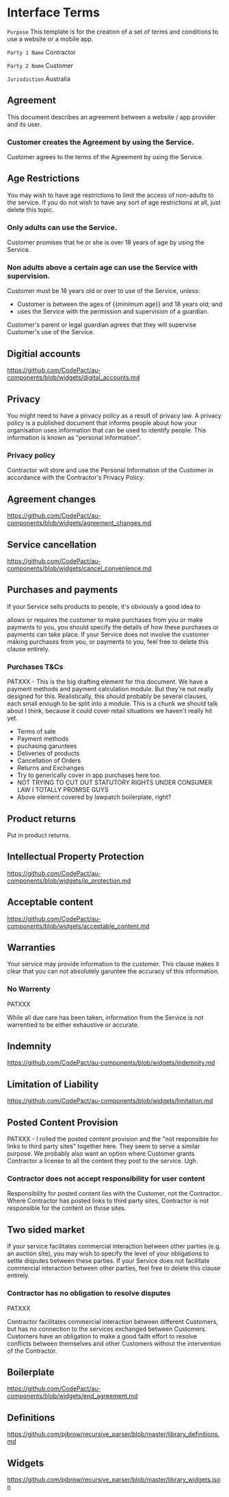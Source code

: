 # Interface Terms

`Purpose` This template is for the creation of a set of terms and conditions to use a website or a mobile app.

`Party 1 Name` Contractor

`Party 2 Name` Customer

`Jurisdiction` Australia

## Agreement

This document describes an agreement between a website / app provider and its user.

### Customer creates the Agreement by using the Service.

Customer agrees to the terms of the Agreement by using the Service.

## Age Restrictions

You may wish to have age restrictions to limit the access of non-adults to the service. If you do not wish to have any sort of age restrictions at all, just delete this topic.

### Only adults can use the Service.

Customer promises that he or she is over 18 years of age by using the Service.

### Non adults above a certain age can use the Service with supervision.

Customer must be 18 years old or over to use of the Service, unless:

- Customer is between the ages of {{minimum age}} and 18 years old; and
- uses the Service with the permission and supervision of a guardian.

Customer's parent or legal guardian agrees that they will supervise Customer's use of the Service.

## Digitial accounts

https://github.com/CodePact/au-components/blob/widgets/digital_accounts.md

## Privacy

You might need to have a privacy policy as a result of privacy law.  A privacy policy is a published document that informs people about how your organisation uses information that can be used to identify people.  This information is known as "personal information".

### Privacy policy

Contractor will store and use the Personal Information of the Customer in accordance with the Contractor's Privacy Policy.

## Agreement changes

https://github.com/CodePact/au-components/blob/widgets/agreement_changes.md

## Service cancellation

https://github.com/CodePact/au-components/blob/widgets/cancel_convenience.md

## Purchases and payments

If your Service sells products to people, it's obviously a good idea to 

allows or requires the customer to make purchases from you or make payments to you, you should specify the details of how these purchases or payments can take place. If your Service does not involve the customer making purchases from you, or payments to you, feel free to delete this clause entirely.

### Purchases T&Cs

PATXXX - This is the big drafting element for this document. We have a payment methods and payment calculation module. But they're not really designed for this. Realistically, this should probably be several clauses, each small enough to be split into a module. This is a chunk we should talk about I think, because it could cover retail situations we haven't really hit yet.

- Terms of sale
- Payment methods
- puchasing garuntees
- Deliveries of products
- Cancellation of Orders
- Returns and Exchanges
- Try to generically cover in app purchases here too.
- NOT TRYING TO CUT OUT STATUTORY RIGHTS UNDER CONSUMER LAW I TOTALLY PROMISE GUYS
- Above element covered by lawpatch boilerplate, right?

## Product returns

Put in product returns.

## Intellectual Property Protection

https://github.com/CodePact/au-components/blob/widgets/ip_protection.md

## Acceptable content

https://github.com/CodePact/au-components/blob/widgets/acceptable_content.md

## Warranties

Your service may provide information to the customer. This clause makes it clear that you can not absolutely garuntee the accuracy of this information.

### No Warrenty

PATXXX

While all due care has been taken, information from the Service is not warrentied to be either exhaustive or accurate.


## Indemnity

https://github.com/CodePact/au-components/blob/widgets/indemnity.md

## Limitation of Liability

https://github.com/CodePact/au-components/blob/widgets/limitation.md

## Posted Content Provision

PATXXX - I rolled the posted content provision and the "not responsible for links to third party sites" together here. They seem to serve a similar purpose. We probably also want an option where Customer grants Contractor a license to all the content they post to the service. Ugh.

### Contractor does not accept responsibility for user content
Responsibility for posted content lies with the Customer, not the Contractor. Where Contractor has posted links to third party sites, Contractor is not responsible for the content on those sites.


## Two sided market

If your service facilitates commercial interaction between other parties (e.g. an auction site), you may wish to specify the level of your obligations to settle disputes between these parties. If your Service does not facilitate commercial interaction between other parties, feel free to delete this clause entirely.

### Contractor has no obligation to resolve disputes

PATXXX

 Contractor facilitates commercial interaction between different Customers, but has no connection to the services exchanged between Customers. Customers have an obligation to make a good faith effort to resolve conflicts between themselves and other Customers without the intervention of the Contractor.

## Boilerplate

https://github.com/CodePact/au-components/blob/widgets/end_agreement.md

## Definitions

https://github.com/pjbrow/recursive_parser/blob/master/library_definitions.md

## Widgets

https://github.com/pjbrow/recursive_parser/blob/master/library_widgets.json

